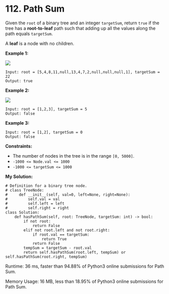 # 112. Path Sum
Given the  `root`  of a binary tree and an integer  `targetSum`, return  `true`  if the tree has a  **root-to-leaf**  path such that adding up all the values along the path equals  `targetSum`.

A  **leaf**  is a node with no children.

**Example 1:**

![](https://assets.leetcode.com/uploads/2021/01/18/pathsum1.jpg)
```
Input: root = [5,4,8,11,null,13,4,7,2,null,null,null,1], targetSum = 22
Output: true
```
**Example 2:**

![](https://assets.leetcode.com/uploads/2021/01/18/pathsum2.jpg)
```
Input: root = [1,2,3], targetSum = 5
Output: false
```
**Example 3:**
```
Input: root = [1,2], targetSum = 0
Output: false
```
**Constraints:**

-   The number of nodes in the tree is in the range  `[0, 5000]`.
-   `-1000 <= Node.val <= 1000`
-   `-1000 <= targetSum <= 1000`

**My Solution:**
```python=
# Definition for a binary tree node.
# class TreeNode:
#     def __init__(self, val=0, left=None, right=None):
#         self.val = val
#         self.left = left
#         self.right = right
class Solution:
    def hasPathSum(self, root: TreeNode, targetSum: int) -> bool:
        if not root:
            return False
        elif not root.left and not root.right:
            if root.val == targetSum:
                return True
            return False
        tempSum = targetSum - root.val
        return self.hasPathSum(root.left, tempSum) or self.hasPathSum(root.right, tempSum)
```
Runtime: 36 ms, faster than 94.88% of Python3 online submissions for Path Sum.

Memory Usage: 16 MB, less than 18.95% of Python3 online submissions for Path Sum.